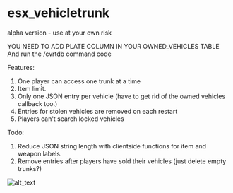 # esx_vehicletrunk
alpha version - use at your own risk  

YOU NEED TO ADD PLATE COLUMN IN YOUR OWNED_VEHICLES TABLE  
And run the /cvrtdb command code

Features:  
1. One player can access one trunk at a time
2. Item limit. 
3. Only one JSON entry per vehicle (have to get rid of the owned vehicles callback too.)
4. Entries for stolen vehicles are removed on each restart
5. Players can't search locked vehicles

Todo:
1. Reduce JSON string length with clientside functions for item and weapon labels.
2. Remove entries after players have sold their vehicles (just delete empty trunks?)


![alt_text](https://i.imgur.com/oHkWuul.jpg)
